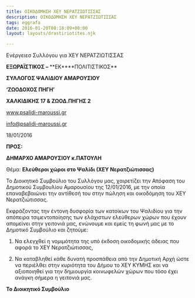 ```yaml
---
title: ΟΙΚΟΔΟΜΗΣΗ ΧΕΥ ΝΕΡΑΤΖΙΩΤΙΣΣΑΣ
description: ΟΙΚΟΔΟΜΗΣΗ ΧΕΥ ΝΕΡΑΤΖΙΩΤΙΣΣΑΣ
tags: eggrafa
date: 2016-01-20T08:18:09+00:00
layout: layouts/drastiriotites.njk

---
```


Ενέργειεσ Συλλόγου για ΧΕΥ ΝΕΡΑΤΖΙΩΤΙΣΣΑΣ

<!-- excerpt -->

**ΕΞΩΡΑΪΣΤΙΚΟΣ –** **EK\*\***ΠΟΛΙΤΙΣΤΙΚΟΣ\*\*

**ΣΥΛΛΟΓΟΣ ΨΑΛΙΔΙΟΥ ΑΜΑΡΟΥΣΙΟΥ**

**‘ΖΩΟΔΟΧΟΣ ΠΗΓΗ’**

**ΧΑΛΚΙΔΙΚΗΣ 17 &amp; ΖΩΟΔ.ΠΗΓΗΣ 2**

www.psalidi-maroussi.gr

<info@psalidi-maroussi.gr>

18/01/2016

**ΠΡΟΣ:**

**ΔΗΜΑΡΧΟ ΑΜΑΡΟΥΣΙΟΥ κ.ΠΑΤΟΥΛΗ**

Θέμα: **Ελεύθεροι χώροι στο Ψαλίδι (ΧΕΥ Νερατζιώτισσας)**

Το Διοικητικό Συμβούλιο του Συλλόγου μας, χαιρετίζει την Απόφαση του Δημοτικού Συμβουλίου Αμαρουσίου της 12/01/2016, με την οποία επαναβεβαιώνει την αντίθεσή του στην πώληση και οικοδόμηση του ΧΕΥ Νερατζιώτισσας.

Εκφράζοντας την έντονη δυσφορία των κατοίκων του Ψαλιδίου για την απόπειρα τσιμεντοποίησης των ελάχιστων ελεύθερων χώρων που έχουν απομείνει στην γειτονιά μας, ενώνουμε και εμείς τη φωνή μας με το Δημοτικό Συμβούλιο και ζητούμε:

1. Να ελεγχθεί η νομιμότητα της υπό έκδοση οικοδομικής άδειας που αφορά το ΧΕΥ Νερατζιώτισσας,

2. Να καταβληθεί κάθε δυνατή προσπάθεια από την Δημοτική Αρχή ώστε να περιέλθει στην κυριότητα του Δήμου το ΧΕΥ ΚΥΜΗΣ και να αξιοποιηθεί για την δημιουργία κοινωφελών χώρων που τόσο έχει ανάγκη σήμερα η γειτονιά μας.

**Το Διοικητικό Συμβούλιο**
